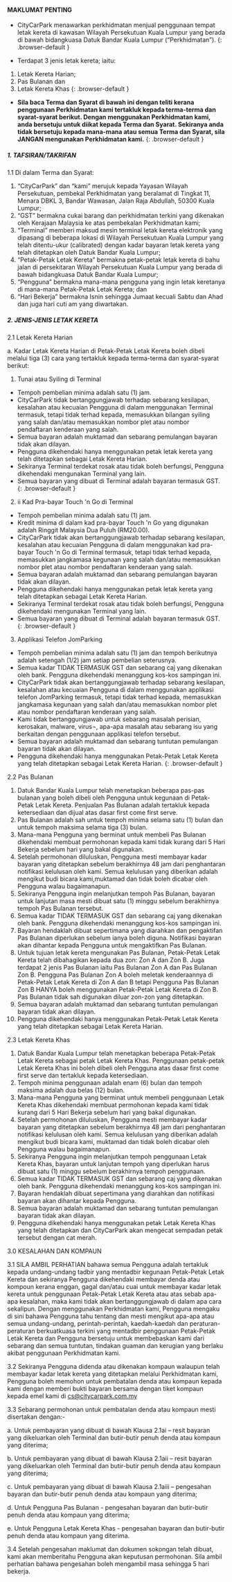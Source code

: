 #### MAKLUMAT PENTING

*   CityCarPark menawarkan perkhidmatan menjual penggunaan tempat letak kereta di kawasan Wilayah Persekutuan Kuala Lumpur yang berada di bawah bidangkuasa Datuk Bandar Kuala Lumpur (“Perkhidmatan”).
{: .browser-default }

*   Terdapat 3 jenis letak kereta; iaitu:
  1.  Letak Kereta Harian;
  2.  Pas Bulanan dan
  3.  Letak Kereta Khas
{: .browser-default }

*   **Sila baca Terma dan Syarat di bawah ini dengan teliti kerana penggunaan Perkhidmatan kami tertakluk kepada terma-terma dan syarat-syarat berikut. Dengan menggunakan Perkhidmatan kami, anda bersetuju untuk diikat kepada Terma dan Syarat. Sekiranya anda tidak bersetuju kepada mana-mana atau semua Terma dan Syarat, sila JANGAN mengunakan Perkhidmatan kami.**
{: .browser-default }

##### 1\. TAFSIRAN/TAKRIFAN

1.1 Di dalam Terma dan Syarat:

1.  “CityCarPark” dan “kami” merujuk kepada Yayasan Wilayah Persekutuan, pembekal Perkhidmatan yang beralamat di Tingkat 11, Menara DBKL 3, Bandar Wawasan, Jalan Raja Abdullah, 50300 Kuala Lumpur;
2.  “GST” bermakna cukai barang dan perkhidmatan terkini yang dikenakan oleh Kerajaan Malaysia ke atas pembekalan Perkhidmatan kami;
3.  “Terminal” memberi maksud mesin terminal letak kereta elektronik yang dipasang di beberapa lokasi di Wilayah Persekutuan Kuala Lumpur yang telah ditentu-ukur (calibrated) dengan kadar bayaran letak kereta yang telah ditetapkan oleh Datuk Bandar Kuala Lumpur;
4.  “Petak-Petak Letak Kereta” bermakna petak-petak letak kereta di bahu jalan di persekitaran Wilayah Persekutuan Kuala Lumpur yang berada di bawah bidangkuasa Datuk Bandar Kuala Lumpur;
5.  “Pengguna” bermakna mana-mana pengguna yang ingin letak keretanya di mana-mana Petak-Petak Letak Kereta; dan
6.  “Hari Bekerja” bermakna Isnin sehingga Jumaat kecuali Sabtu dan Ahad dan juga hari cuti am yang diwartakan.

##### 2\. JENIS-JENIS LETAK KERETA

2.1 Letak Kereta Harian

a. Kadar Letak Kereta Harian di Petak-Petak Letak Kereta boleh dibeli melalui tiga (3) cara yang tertakluk kepada terma-terma dan syarat-syarat berikut:

1.  Tunai atau Syiling di Terminal
  *   Tempoh pembelian minima adalah satu (1) jam.
  *   CityCarPark tidak bertanggungjawab terhadap sebarang kesilapan, kesalahan atau kecuaian Pengguna di dalam menggunakan Terminal termasuk, tetapi tidak terhad kepada, memasukkan bilangan syiling yang salah dan/atau memasukkan nombor plet atau nombor pendaftaran kenderaan yang salah.
  *   Semua bayaran adalah muktamad dan sebarang pemulangan bayaran tidak akan dilayan.
  *   Pengguna dikehendaki hanya menggunakan petak letak kereta yang telah ditetapkan sebagai Letak Kereta Harian.
  *   Sekiranya Terminal terdekat rosak atau tidak boleh berfungsi, Pengguna dikehendaki mengunakan Terminal yang lain.
  *   Semua bayaran yang dibuat di Terminal adalah bayaran termasuk GST.
  {: .browser-default }

2.  ii Kad Pra-bayar Touch 'n Go di Terminal
*   Tempoh pembelian minima adalah satu (1) jam.
*   Kredit minima di dalam kad pra-bayar Touch 'n Go yang digunakan adalah Ringgit Malaysia Dua Puluh (RM20.00).
*   CityCarPark tidak akan bertanggungjawab terhadap sebarang kesilapan, kesalahan atau kecuaian Pengguna di dalam menggunakan kad pra-bayar Touch 'n Go di Terminal termasuk, tetapi tidak terhad kepada, memasukkan jangkamasa kegunaan yang salah dan/atau memasukkan nombor plet atau nombor pendaftaran kenderaan yang salah.
*   Semua bayaran adalah muktamad dan sebarang pemulangan bayaran tidak akan dilayan.
*   Pengguna dikehendaki hanya menggunakan petak letak kereta yang telah ditetapkan sebagai Letak Kereta Harian.
*   Sekiranya Terminal terdekat rosak atau tidak boleh berfungsi, Pengguna dikehendaki mengunakan Terminal yang lain.
*   Semua bayaran yang dibuat di Terminal adalah bayaran termasuk GST.
{: .browser-default }

3.  Applikasi Telefon JomParking
*   Tempoh pembelian minima adalah satu (1) jam dan tempoh berikutnya adalah setengah (1/2) jam setiap pembelian seterusnya.
*   Semua kadar TIDAK TERMASUK GST dan sebarang caj yang dikenakan oleh bank. Pengguna dikehendaki menanggung kos-kos sampingan ini.
*   CityCarPark tidak akan bertanggungjawab terhadap sebarang kesilapan, kesalahan atau kecuaian Pengguna di dalam menggunakan applikasi telefon JomParking termasuk, tetapi tidak terhad kepada, memasukkan jangkamasa kegunaan yang salah dan/atau memasukkan nombor plet atau nombor pendaftaran kenderaan yang salah.
*   Kami tidak bertanggungjawab untuk sebarang masalah perisian, kerosakan, malware, virus¬, apa-apa masalah atau sebarang isu yang berkaitan dengan penggunaan applikasi telefon tersebut.
*   Semua bayaran adalah muktamad dan sebarang tuntutan pemulangan bayaran tidak akan dilayan.
*   Pengguna dikehendaki hanya menggunakan Petak-Petak Letak Kereta yang telah ditetapkan sebagai Letak Kereta Harian.
{: .browser-default }

2.2 Pas Bulanan

1.  Datuk Bandar Kuala Lumpur telah menetapkan beberapa pas-pas bulanan yang boleh dibeli oleh Pengguna untuk kegunaan di Petak-Petak Letak Kereta. Penjualan Pas Bulanan adalah tertakluk kepada ketersediaan dan dijual atas dasar first come first serve.
2.  Pas Bulanan adalah sah untuk tempoh minima selama satu (1) bulan dan untuk tempoh maksima selama tiga (3) bulan.
3.  Mana-mana Pengguna yang berminat untuk membeli Pas Bulanan dikehendaki membuat permohonan kepada kami tidak kurang dari 5 Hari Bekerja sebelum hari yang bakal digunakan.
4.  Setelah permohonan diluluskan, Pengguna mesti membayar kadar bayaran yang ditetapkan sebelum berakhirnya 48 jam dari penghantaran notifikasi kelulusan oleh kami. Semua kelulusan yang diberikan adalah mengikut budi bicara kami,muktamad dan tidak boleh dicabar oleh Pengguna walau bagaimanapun.
5.  Sekiranya Pengguna ingin melanjutkan tempoh Pas Bulanan, bayaran untuk lanjutan masa mesti dibuat satu (1) minggu sebelum berakhirnya tempoh Pas Bulanan tersebut.
6.  Semua kadar TIDAK TERMASUK GST dan sebarang caj yang dikenakan oleh bank. Pengguna dikehendaki menanggung kos-kos sampingan ini.
7.  Bayaran hendaklah dibuat sepertimana yang diarahkan dan pengaktifan Pas Bulanan diperlukan sebelum ianya boleh diguna. Notifikasi bayaran akan dihantar kepada Pengguna untuk mengaktifkan Pas Bulanan.
8.  Untuk tujuan letak kereta mengunakan Pas Bulanan, Petak-Petak Letak Kereta telah dibahagikan kepada dua zon: Zon A dan Zon B. Juga terdapat 2 jenis Pas Bulanan iaitu Pas Bulanan Zon A dan Pas Bulanan Zon B. Pengguna Pas Bulanan Zon A boleh meletak kenderaannya di Petak-Petak Letak Kereta di Zon A dan B tetapi Pengguna Pas Bulanan Zon B HANYA boleh menggunakan Petak-Petak Letak Kereta di Zon B. Pas Bulanan tidak sah digunakan diluar zon-zon yang ditetapkan.
9.  Semua bayaran adalah muktamad dan sebarang tuntutan pemulangan bayaran tidak akan dilayan.
10.  Pengguna dikehendaki hanya menggunakan Petak-Petak Letak Kereta yang telah ditetapkan sebagai Letak Kereta Harian.

2.3 Letak Kereta Khas

1.  Datuk Bandar Kuala Lumpur telah menetapkan beberapa Petak-Petak Letak Kereta sebagai petak Letak Kereta Khas. Penggunaan petak-petak Letak Kereta Khas ini boleh dibeli oleh Pengguna atas dasar first come first serve dan tertakluk kepada ketersediaan.
2.  Tempoh minima penggunaan adalah enam (6) bulan dan tempoh maksima adalah dua belas (12) bulan.
3.  Mana-mana Pengguna yang berminat untuk membeli penggunaan Letak Kereta Khas dikehendaki membuat permohonan kepada kami tidak kurang dari 5 Hari Bekerja sebelum hari yang bakal digunakan.
4.  Setelah permohonan diluluskan, Pengguna mesti membayar kadar bayaran yang ditetapkan sebelum berakhirnya 48 jam dari penghantaran notifikasi kelulusan oleh kami. Semua kelulusan yang diberikan adalah mengikut budi bicara kami, muktamad dan tidak boleh dicabar oleh Pengguna walau bagaimanapun.
5.  Sekiranya Pengguna ingin melanjutkan tempoh penggunaan Letak Kereta Khas, bayaran untuk lanjutan tempoh yang diperlukan harus dibuat satu (1) minggu sebelum berakhirnya tempoh penggunaan.
6.  Semua kadar TIDAK TERMASUK GST dan sebarang caj yang dikenakan oleh bank. Pengguna dikehendaki menanggung kos-kos sampingan ini.
7.  Bayaran hendaklah dibuat sepertimana yang diarahkan dan notifikasi bayaran akan dihantar kepada Pengguna.
8.  Semua bayaran adalah muktamad dan sebarang tuntutan pemulangan bayaran tidak akan dilayan.
9.  Pengguna dikehendaki hanya menggunakan petak Letak Kereta Khas yang telah ditetapkan dan CityCarPark akan mengecat sempadan petak tersebut dengan cat merah.

3.0 KESALAHAN DAN KOMPAUN

3.1 SILA AMBIL PERHATIAN bahawa semua Pengguna adalah tertakluk kepada undang-undang tadbir yang mentadbir kegunaan Petak-Petak Letak Kereta dan sekiranya Pengguna dikehendaki membayar denda atau kompoun kerana enggan, gagal dan/atau cuai untuk membayar kadar letak kereta untuk penggunaan Petak-Petak Letak Kereta atau atas sebab apa-apa kesalahan, maka kami tidak akan bertanggungjawab di dalam apa cara sekalipun. Dengan menggunakan Perkhidmatan kami, Pengguna mengaku di sini bahawa Pengguna tahu tentang dan mesti mengikut apa-apa atau semua undang-undang, perintah-perintah, kaedah-kaedah dan peraturan-peraturan berkuatkuasa terkini yang mentadbir penggunaan Petak-Petak Letak Kereta dan Pengguna bersetuju untuk membebaskan kami dari sebarang dan semua tuntutan, tindakan guaman dan kerugian yang berlaku akibat penggunaan Perkhidmatan kami.

3.2 Sekiranya Pengguna didenda atau dikenakan kompaun walaupun telah membayar kadar letak kereta yang ditetapkan melalui Perkhidmatan kami, Pengguna boleh memohon untuk pembatalan denda atau kompaun kepada kami dengan memberi bukti bayaran bersama dengan tiket kompaun kepada emel kami di <span id="cloak58147">[cs@citycarpark.com.my](mailto:cs@citycarpark.com.my)</span>

3.3 Sebarang permohonan untuk pembatalan denda atau kompaun mesti disertakan dengan:-

a. Untuk pembayaran yang dibuat di bawah Klausa 2.1ai – resit bayaran yang dikeluarkan oleh Terminal dan butir-butir penuh denda atau kompaun yang diterima;

b. Untuk pembayaran yang dibuat di bawah Klausa 2.1aii – resit bayaran yang dikeluarkan oleh Terminal dan butir-butir penuh denda atau kompaun yang diterima;

c. Untuk pembayaran yang dibuat di bawah Klausa 2.1aiii – pengesahan bayaran dan butir-butir penuh denda atau kompaun yang diterima;

d. Untuk Pengguna Pas Bulanan - pengesahan bayaran dan butir-butir penuh denda atau kompaun yang diterima;

e. Untuk Pengguna Letak Kereta Khas - pengesahan bayaran dan butir-butir penuh denda atau kompaun yang diterima.

3.4 Setelah pengesahan maklumat dan dokumen sokongan telah dibuat, kami akan memberitahu Pengguna akan keputusan permohonan. Sila ambil perhatian bahawa pengesahan boleh mengambil masa sehingga 5 hari bekerja.
